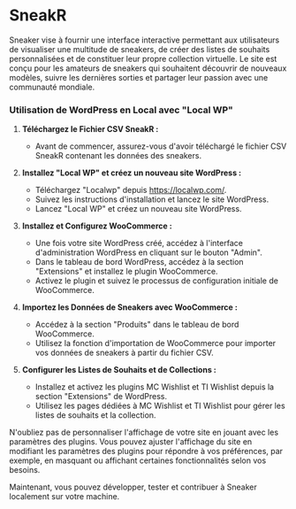 # SneakR

Sneaker vise à fournir une interface interactive permettant aux utilisateurs de visualiser une multitude de sneakers, de créer des listes de souhaits personnalisées et de constituer leur propre collection virtuelle. Le site est conçu pour les amateurs de sneakers qui souhaitent découvrir de nouveaux modèles, suivre les dernières sorties et partager leur passion avec une communauté mondiale.


### Utilisation de WordPress en Local avec "Local WP"

1. **Téléchargez le Fichier CSV SneakR :**
   - Avant de commencer, assurez-vous d'avoir téléchargé le fichier CSV SneakR contenant les données des sneakers.

2. **Installez "Local WP" et créez un nouveau site WordPress :**
   - Téléchargez "Localwp" depuis https://localwp.com/.
   - Suivez les instructions d'installation et lancez le site WordPress.
   - Lancez "Local WP" et créez un nouveau site WordPress.

3. **Installez et Configurez WooCommerce :**
   - Une fois votre site WordPress créé, accédez à l'interface d'administration WordPress en cliquant sur le bouton "Admin".
   - Dans le tableau de bord WordPress, accédez à la section "Extensions" et installez le plugin WooCommerce.
   - Activez le plugin et suivez le processus de configuration initiale de WooCommerce.

4. **Importez les Données de Sneakers avec WooCommerce :**
   - Accédez à la section "Produits" dans le tableau de bord WooCommerce.
   - Utilisez la fonction d'importation de WooCommerce pour importer vos données de sneakers à partir du fichier CSV.

5. **Configurer les Listes de Souhaits et de Collections :**
   - Installez et activez les plugins MC Wishlist et TI Wishlist depuis la section "Extensions" de WordPress.
   - Utilisez les pages dédiées à MC Wishlist et TI Wishlist pour gérer les listes de souhaits et la collection.

N'oubliez pas de personnaliser l'affichage de votre site en jouant avec les paramètres des plugins. Vous pouvez ajuster l'affichage du site en modifiant les paramètres des plugins pour répondre à vos préférences, par exemple, en masquant ou affichant certaines fonctionnalités selon vos besoins.

Maintenant, vous pouvez développer, tester et contribuer à Sneaker localement sur votre machine.




